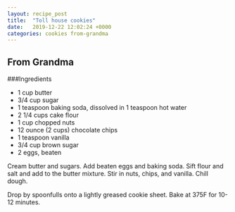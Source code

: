 ```yaml
---
layout: recipe_post
title:  "Toll house cookies"
date:   2019-12-22 12:02:24 +0000
categories: cookies from-grandma
---
```


## From Grandma
###Ingredients
* 1 cup butter
* 3/4 cup sugar
* 1 teaspoon baking soda, dissolved in 1 teaspoon hot water
* 2 1/4 cups cake flour
* 1 cup chopped nuts
* 12 ounce (2 cups) chocolate chips
* 1 teaspoon vanilla
* 3/4 cup brown sugar
* 2 eggs, beaten

Cream butter and sugars. Add beaten eggs and baking soda. Sift flour and salt and add to the butter mixture. Stir in nuts, chips, and vanilla. Chill dough.


Drop by spoonfulls onto a lightly greased cookie sheet. Bake at 375F for 10-12 minutes.

